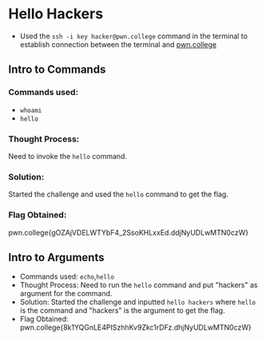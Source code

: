 # Hello Hackers  
- Used the `ssh -i key hacker@pwn.college` command in the terminal to establish connection between the terminal and [pwn.college](https://pwn.college/)

## **Intro to Commands**
### Commands used: 
- `whoami`
- `hello`
### Thought Process: 
Need to invoke the `hello` command. 
### Solution: 
Started the challenge and used the `hello` command to get the flag.  
### Flag Obtained: 
pwn.college{gOZAjVDELWTYbF4_2SsoKHLxxEd.ddjNyUDLwMTN0czW}

## Intro to Arguments  
- Commands used: `echo`,`hello`
- Thought Process: Need to run the `hello` command and put "hackers" as argument for the command.  
- Solution: Started the challenge and inputted `hello hackers` where `hello` is the command and "hackers" is the argument to get the flag.  
- Flag Obtained: pwn.college{8k1YQGnLE4PISzhhKv9Zkc1rDFz.dhjNyUDLwMTN0czW}
